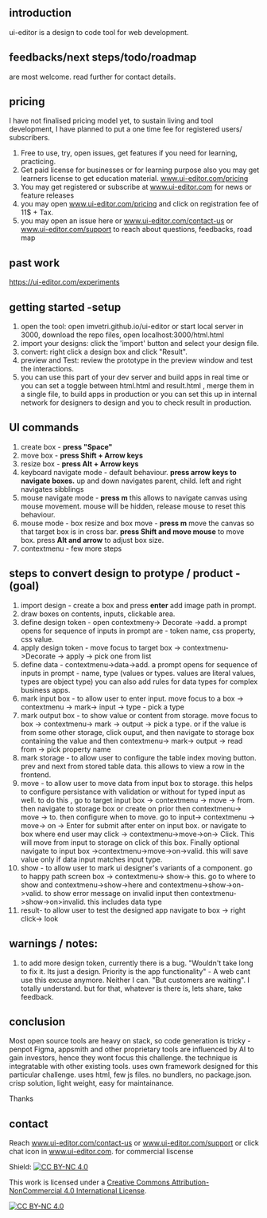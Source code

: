 
## introduction

ui-editor is a design to code tool for web development.


## feedbacks/next steps/todo/roadmap

are most welcome. read further for contact details.



## pricing

I have not finalised pricing model yet, to sustain living and tool development, I have planned to put a one time fee for registered users/ subscribers.

1. Free to use, try, open issues, get features if you need for learning, practicing.
2. Get paid license for businesses or for learning purpose also you may get learners license to get education material.  www.ui-editor.com/pricing 
3. You may get registered or subscribe at www.ui-editor.com for news or feature releases
4. you may open www.ui-editor.com/pricing and click on registration fee of 11$ + Tax. 
5. you may open an issue here or www.ui-editor.com/contact-us or www.ui-editor.com/support to reach about questions, feedbacks, road map

## past work 

https://ui-editor.com/experiments

## getting started -setup

1. open the tool: open imvetri.github.io/ui-editor or start local server in 3000, download the repo files, open localhost:3000/html.html
2. import your designs: click the 'import' button and select your design file.
3. convert: right click a design box and click "Result".
4. preview and Test: review the prototype in the preview window and test the interactions.
5. you can use this part of your dev server and build apps in real time or you can set a toggle between html.html and result.html , merge them in a single file, to build apps in production or you can set this up in internal network for designers to design and you to check result in production.

## UI commands

1. create box - **press "Space"**
2. move box - **press Shift + Arrow keys**
3. resize box - **press Alt + Arrow keys**
4. keyboard navigate mode - default behaviour. **press arrow keys to navigate boxes.** up and down navigates parent, child. left and right navigates sibblings
5. mouse navigate mode - **press m** this allows to navigate canvas using mouse movement. mouse will be hidden, release mouse to reset this behaviour.
6. mouse mode - box resize and box move - **press m** move the canvas so that target box is in cross bar. **press Shift and move mouse** to move box. press **Alt and arrow** to adjust box size.
7. contextmenu - few more steps

## steps to convert design to protype / product - (goal)

1. import design - create a box and press **enter** add image path in prompt.
2. draw boxes on contents, inputs, clickable area.
3. define design token - open contextmeny-> Decorate ->add. a prompt opens for sequence of inputs in prompt are - token name, css property, css value.
4. apply design token - move focus to target box -> contextmenu->Decorate -> apply -> pick one from list
5. define data - contextmenu->data->add. a prompt opens for sequence of inputs in prompt - name, type (values or types. values are literal values, types are object type) you can also add rules for data types for complex business apps.
6. mark input box - to allow user to enter input. move focus to a box -> contextmenu -> mark-> input -> type - pick a type
7. mark output box - to show value or content from storage. move focus to box -> contextmenu-> mark -> output -> pick a type. or if the value is from some other storage, click ouput, and then navigate to storage box containing the value and then contextmenu-> mark-> output -> read from -> pick property name
8. mark storage - to allow user to configure the table index moving button. prev and next from stored table data. this allows to view a row in the frontend.
9. move - to allow user to move data from input box to storage. this helps to configure persistance with validation or without for typed input as well. to do this , go to target input box -> contextmenu -> move -> from. then navigate to storage box or create on prior then contextmenu-> move -> to. then configure when to move. go to input-> contextmenu -> move-> on -> Enter for submit after enter on input box. or navigate to box where end user may click -> contextmenu->move->on-> Click. This will move from input to storage on click of this box. Finally optional navigate to input box ->contextmenu->move->on->valid. this will save value only if data input matches input type.
10. show - to allow user to mark ui designer's variants of a component. go to happy path screen box -> contextmenu-> show-> this. go to where to show and contextmenu->show->here and contextmenu->show->on->valid. to show error message on invalid input then contextmenu->show->on>invalid. this includes data type
11. result- to allow user to test the designed app navigate to box -> right click-> look

## warnings / notes: 

1. to add more design token, currently there is a bug. "Wouldn't take long to fix it. Its just a design. Priority is the app functionality" - A web cant use this excuse anymore. Neither I can. "But customers are waiting". I totally understand. but for that, whatever is there is, lets share, take feedback.


## conclusion

Most open source tools are heavy on stack, so code generation is tricky - penpot
Figma, appsmith and other proprietary tools are influenced by AI to gain investors, hence they wont focus this challenge.
the technique is integratable with other existing tools.
uses own framework designed for this particular challenge.
uses html, few js files. no bundlers, no package.json.
crisp solution, light weight, easy for maintainance.

Thanks

## contact

Reach www.ui-editor.com/contact-us or www.ui-editor.com/support or click chat icon in www.ui-editor.com. for commercial liscense

Shield: [![CC BY-NC 4.0][cc-by-nc-shield]][cc-by-nc]

This work is licensed under a
[Creative Commons Attribution-NonCommercial 4.0 International License][cc-by-nc].

[![CC BY-NC 4.0][cc-by-nc-image]][cc-by-nc]

[cc-by-nc]: https://creativecommons.org/licenses/by-nc/4.0/
[cc-by-nc-image]: https://licensebuttons.net/l/by-nc/4.0/88x31.png
[cc-by-nc-shield]: https://img.shields.io/badge/License-CC%20BY--NC%204.0-lightgrey.svg
